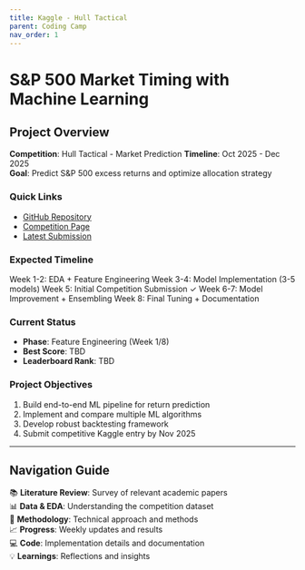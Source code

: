 ```yaml
---
title: Kaggle - Hull Tactical
parent: Coding Camp
nav_order: 1
---
```


# S&P 500 Market Timing with Machine Learning

## Project Overview

**Competition**: Hull Tactical - Market Prediction
**Timeline**: Oct 2025 - Dec 2025  
**Goal**: Predict S&P 500 excess returns and optimize allocation strategy

### Quick Links
- [GitHub Repository]()
- [Competition Page](https://www.kaggle.com/competitions/hull-tactical-market-prediction)
- [Latest Submission]()

### Expected Timeline

Week 1-2:  EDA + Feature Engineering
Week 3-4:  Model Implementation (3-5 models)
Week 5:    Initial Competition Submission ✓
Week 6-7:  Model Improvement + Ensembling
Week 8:    Final Tuning + Documentation

### Current Status
- **Phase**: Feature Engineering (Week 1/8)
- **Best Score**: TBD
- **Leaderboard Rank**: TBD

### Project Objectives
1. Build end-to-end ML pipeline for return prediction
2. Implement and compare multiple ML algorithms
3. Develop robust backtesting framework
4. Submit competitive Kaggle entry by Nov 2025

---

## Navigation Guide

📚 **Literature Review**: Survey of relevant academic papers  
📊 **Data & EDA**: Understanding the competition dataset  
🔧 **Methodology**: Technical approach and methods  
📈 **Progress**: Weekly updates and results  
💻 **Code**: Implementation details and documentation  
💡 **Learnings**: Reflections and insights